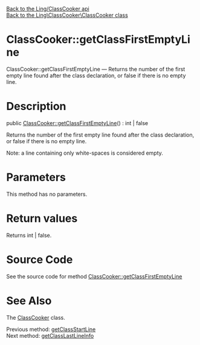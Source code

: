 [Back to the Ling/ClassCooker api](https://github.com/lingtalfi/ClassCooker/blob/master/doc/api/Ling/ClassCooker.md)<br>
[Back to the Ling\ClassCooker\ClassCooker class](https://github.com/lingtalfi/ClassCooker/blob/master/doc/api/Ling/ClassCooker/ClassCooker.md)


ClassCooker::getClassFirstEmptyLine
================



ClassCooker::getClassFirstEmptyLine — Returns the number of the first empty line found after the class declaration, or false if there is no empty line.




Description
================


public [ClassCooker::getClassFirstEmptyLine](https://github.com/lingtalfi/ClassCooker/blob/master/doc/api/Ling/ClassCooker/ClassCooker/getClassFirstEmptyLine.md)() : int | false




Returns the number of the first empty line found after the class declaration, or false if there is no empty line.

Note: a line containing only white-spaces is considered empty.




Parameters
================

This method has no parameters.


Return values
================

Returns int | false.








Source Code
===========
See the source code for method [ClassCooker::getClassFirstEmptyLine](https://github.com/lingtalfi/ClassCooker/blob/master/ClassCooker.php#L628-L640)


See Also
================

The [ClassCooker](https://github.com/lingtalfi/ClassCooker/blob/master/doc/api/Ling/ClassCooker/ClassCooker.md) class.

Previous method: [getClassStartLine](https://github.com/lingtalfi/ClassCooker/blob/master/doc/api/Ling/ClassCooker/ClassCooker/getClassStartLine.md)<br>Next method: [getClassLastLineInfo](https://github.com/lingtalfi/ClassCooker/blob/master/doc/api/Ling/ClassCooker/ClassCooker/getClassLastLineInfo.md)<br>

